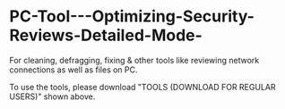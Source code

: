 # PC-Tool---Optimizing-Security-Reviews-Detailed-Mode-
For cleaning, defragging, fixing &amp; other tools like reviewing network connections as well as files on PC.

To use the tools, please download "TOOLS (DOWNLOAD FOR REGULAR USERS)" shown above.
